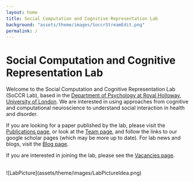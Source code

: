 ```yaml
---
layout: home
title: Social Computation and Cognitive Representation Lab
background: "assets/theme/images/SoccrStreamEdit.png"
permalink: /
---
```

<div class="blurb">
	<h1>Social Computation and Cognitive Representation Lab</h1>
	<p>Welcome to the Social Computation and Cognitive Representation Lab (SoCCR Lab), based in the <a href="https://www.royalholloway.ac.uk/research-and-teaching/departments-and-schools/psychology/">Department of Psychology at Royal Holloway, University of London</a>. We are interested in using approaches from cognitive and computational neuroscience to understand social interaction in health and disorder. </p>
	<p>If you are looking for a paper published by the lab, please visit the <a href="/pubs">Publications page</a>, or look at the <a href="/team">Team page</a>, and follow the links to our google scholar pages (which may be more up to date). For lab news and blogs, visit the <a href="/blog">Blog page</a>.</p>
    <p>If you are interested in joining the lab, please see the <a href="/vacancies/">Vacancies page</a>. </p>
<br/>
![LabPicture](assets/theme/images/LabPictureIdea.png)
<br/>
<br/>
</div><!-- /.blurb -->